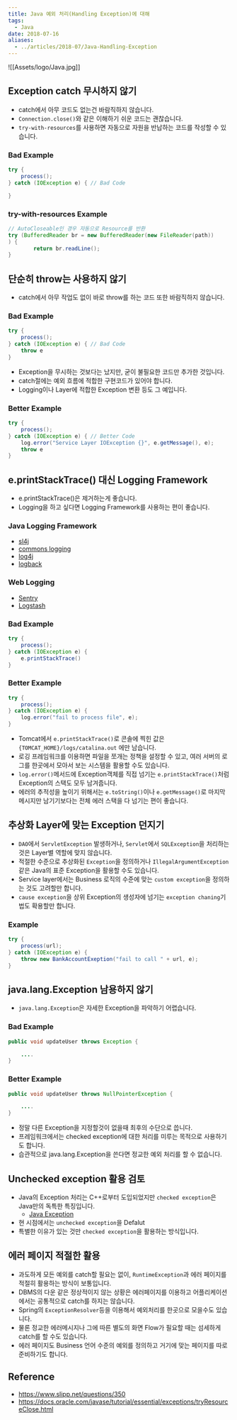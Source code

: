 ```yaml
---
title: Java 예외 처리(Handling Exception)에 대해
tags:
  - Java
date: 2018-07-16
aliases: 
  - ../articles/2018-07/Java-Handling-Exception
---
```


![[Assets/logo/Java.jpg]]

## Exception catch 무시하지 않기
- catch에서 아무 코드도 없는건 바람직하지 않습니다.
- `Connection.close()`와 같은 이해하기 쉬운 코드는 괜찮습니다.
- `try-with-resources`를 사용하면 자동으로 자원을 반납하는 코드를 작성할 수 있습니다.


### Bad Example
```java
try {
    process();
} catch (IOException e) { // Bad Code

}
```

### try-with-resources Example
```java
// AutoCloseable인 경우 자동으로 Resource를 반환
try (BufferedReader br = new BufferedReader(new FileReader(path)) 
) {
        return br.readLine();
}
```

## 단순히 throw는 사용하지 않기
- catch에서 아무 작업도 없이 바로 throw를 하는 코드 또한 바람직하지 않습니다.

### Bad Example

```java
try {
    process();
} catch (IOException e) { // Bad Code
    throw e
}
```

- Exception을 무시하는 것보다는 났지만, 굳이 불필요한 코드만 추가한 것입니다.
- catch절에는 예외 흐름에 적합한 구현코드가 있어야 합니다. 
- Logging이나 Layer에 적합한 Exception 변환 등도 그 예입니다.

### Better Example
```java
try {
    process();
} catch (IOException e) { // Better Code
    log.error("Service Layer IOException {}", e.getMessage(), e);
    throw e
}
```

## e.printStackTrace() 대신 Logging Framework
- e.printStackTrace()은 제거하는게 좋습니다.
- Logging을 하고 싶다면 Logging Framework를 사용하는 편이 좋습니다.

### Java Logging Framework
- [sl4j](https://www.slf4j.org/)
- [commons logging](http://commons.apache.org/proper/commons-logging/)
- [log4j](http://logging.apache.org/log4j/2.x/)
- [logback](http://logback.qos.ch/)

### Web Logging 
- [Sentry](https://sentry.io/welcome/)
- [Logstash](https://www.elastic.co/kr/products/logstash)

### Bad Example
```java
try {
    process();
} catch (IOException e) {
    e.printStackTrace()
}
```

### Better Example
```java
try {
    process();
} catch (IOException e) {
    log.error("fail to process file", e);
}
```

- Tomcat에서 `e.printStackTrace()`로 콘솔에 찍힌 값은 `{TOMCAT_HOME}/logs/catalina.out` 에만 남습니다. 
- 로깅 프레임워크를 이용하면 파일을 쪼개는 정책을 설정할 수 있고, 여러 서버의 로그를 한곳에서 모아서 보는 시스템을 활용할 수도 있습니다.
- `log.error()`메서드에 Exception객체를 직접 넘기는 `e.printStackTrace()`처럼 Exception의 스택도 모두 남겨줍니다. 
- 에러의 추적성을 높이기 위해서는 `e.toString()`이나 `e.getMessage()`로 마지막 메시지만 남기기보다는 전체 에러 스택을 다 넘기는 편이 좋습니다.

## 추상화 Layer에 맞는 Exception 던지기
- `DAO`에서 `ServletException` 발생하거나, `Servlet`에서 `SQLException`을 처리하는것은 Layer별 역할에 맞지 않습니다. 
- 적절한 수준으로 추상화된 `Exception`을 정의하거나 `IllegalArgumentException` 같은 Java의 표준 Exception을 활용할 수도 있습니다. 
- Service layer에서는 Business 로직의 수준에 맞는 `custom exception`을 정의하는 것도 고려할만 합니다. 
- `cause exception`을 상위 Exception의 생성자에 넘기는 `exception chaning`기법도 확용할만 합니다.

### Example

```java
try {
    process(url);
} catch (IOException e) {
    throw new BankAccountExeption("fail to call " + url, e);
}
```

## java.lang.Exception 남용하지 않기
- `java.lang.Exception`은 자세한 Exception을 파악하기 어렵습니다.

### Bad Example

```java
public void updateUser throws Exception {

    ....
}
```

### Better Example

```java
public void updateUser throws NullPointerException {

    ....
}
```

- 정말 다른 Exception을 지정할것이 없을때 최후의 수단으로 씁니다. 
- 프레임워크에서는 checked exception에 대한 처리를 미루는 목적으로 사용하기도 합니다.
- 습관적으로 java.lang.Exception을 쓴다면 정교한 예외 처리를 할 수 없습니다.

## Unchecked exception 활용 검토
- Java의 Exception 처리는 C++로부터 도입되었지만 `checked exception`은 Java만의 독특한 특징입니다.
    - [Java Exception](https://nesoy.github.io/articles/2018-05/Java-Exception)
- 현 시점에서는 `unchecked exception`을 Defalut
- 특별한 이유가 있는 것만 `checked exception`을 활용하는 방식입니다.

## 에러 페이지 적절한 활용
- 과도하게 모든 예외를 catch할 필요는 없이, `RuntimeException`과 에러 페이지를 적절히 활용하는 방식이 보통입니다. 
- DBMS의 다운 같은 정상적이지 않는 상황은 에러페이지를 이용하고 어플리케이션에서는 공통적으로 catch를 하지는 않습니다.
- Spring의 `ExceptionResolver`등을 이용해서 예외처리를 한곳으로 모을수도 있습니다. 
- 물론 정교한 에러메시지나 그에 따른 별도의 화면 Flow가 필요할 때는 섬세하게 catch를 할 수도 있습니다. 
- 에러 페이지도 Business 언어 수준의 예외를 정의하고 거기에 맞는 페이지를 따로 준비하기도 합니다.



## Reference
- <https://www.slipp.net/questions/350>
- <https://docs.oracle.com/javase/tutorial/essential/exceptions/tryResourceClose.html>
